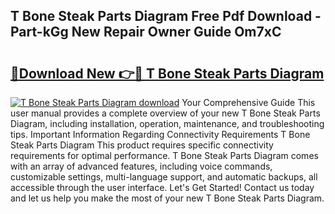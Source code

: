 ## T Bone Steak Parts Diagram Free Pdf Download - Part-kGg New Repair Owner Guide Om7xC

# <h2><a href="http://dfovk33.blite.top/?on=T+Bone+Steak+Parts+Diagram">🔗Download New 👉🔴 T Bone Steak Parts Diagram</a></h2>

[![T Bone Steak Parts Diagram download](https://i.imgur.com/lujVjoI.png)](http://dfovk33.blite.top/?on=T+Bone+Steak+Parts+Diagram)
Your Comprehensive Guide This user manual provides a complete overview of your new T Bone Steak Parts Diagram, including installation, operation, maintenance, and troubleshooting tips. Important Information Regarding Connectivity Requirements T Bone Steak Parts Diagram This product requires specific connectivity requirements for optimal performance. T Bone Steak Parts Diagram comes with an array of advanced features, including voice commands, customizable settings, multi-language support, and automatic backups, all accessible through the user interface. Let's Get Started! Contact us today and let us help you make the most of your new T Bone Steak Parts Diagram.
